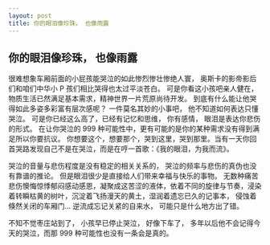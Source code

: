 ```yaml
---
layout: post
title: 你的眼泪像珍珠， 也像雨露
---
```

你的眼泪像珍珠， 也像雨露
----

很难想象车厢前面的小屁孩能哭泣的如此惨烈惨壮惨绝人寰， 奥斯卡的影帝影后们和咱们中华小 P 孩们相比哭得也太过平淡苍白。  可是你看这小孩吧亲人健在，物质生活已然满足基本需求，精神世界一片荒原尚待开发。 到底有什么能让他哭得如此多姿多彩富有层次感呢？ 一件莫名其妙的小事吧， 他不知道如何表达只懂哭泣。 可是你已经这么高了，已经有记忆和思维， 你有感情， 眼泪是表达你悲伤的形式。 在让你哭泣的 999 种可能性中，更有可能的是你的某种需求没有得到满足所以你要抗议。 你想要这个，想要那个，哭到这里，哭到那里。当有一天你回首哭路发现自己不是在哭泣，而是在哼一首歌：《我的眼泪，为我而流》。

哭泣的音量与悲伤程度是没有稳定的相关关系的， 哭泣的频率与悲伤的真伪也没有靠谱的推论。 但是眼泪很少是直接给人们带来幸福与快乐的事物。 无数种痛苦悲伤懊悔惊悸郁闷感动感恩，凝聚成这苦涩的液体，依着不同的旋律与节奏，浸染着转瞬枯黄的树叶，沉淀着飞扬漫天的黄土，湿润着遗忘已久的记事本， 侵蚀着倏然关闭的车厢门… 逆流成忘记关紧的自来水， 可能只是什么地方出了错。

不知不觉枣庄站到了， 小孩早已停止哭泣， 好像下车了， 多年以后他不会记得今天的哭泣，而那 999 种可能性也没有一条会是真的。